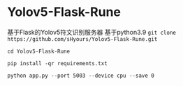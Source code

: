# Yolov5-Flask-Rune
基于Flask的Yolov5符文识别服务器
基于python3.9
`git clone https://github.com/sHyours/Yolov5-Flask-Rune.git`

`cd Yolov5-Flask-Rune`

`pip install -qr requirements.txt`

`python app.py --port 5003 --device cpu --save 0`
